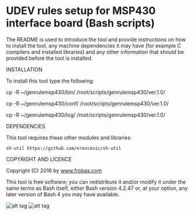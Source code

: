 UDEV rules setup for MSP430 interface board (Bash scripts)
================================================================================

The README is used to introduce the tool and provide instructions on
how to install the tool, any machine dependencies it may have (for
example C compilers and installed libraries) and any other information
that should be provided before the tool is installed.

INSTALLATION

To install this tool type the following:

   cp -R ~/genrulemsp430/bin/   /root/scripts/genrulemsp430/ver.1.0/

   cp -R ~/genrulemsp430/conf/  /root/scripts/genrulemsp430/ver.1.0/

   cp -R ~/genrulemsp430/log/   /root/scripts/genrulemsp430/ver.1.0/


DEPENDENCIES

This tool requires these other modules and libraries:

  	sh-util	https://github.com/vroncevic/sh-util

COPYRIGHT AND LICENCE

Copyright (C) 2016 by www.frobas.com

This tool is free software; you can redistribute it and/or modify
it under the same terms as Bash itself, either Bash version 4.2.47 or,
at your option, any later version of Bash 4 you may have available.

![alt tag](https://raw.githubusercontent.com/vroncevic/genrulemsp430/master/bash_logo_255_113.png)
![alt tag](https://raw.githubusercontent.com/vroncevic/genrulemsp430/master/linux_logo_327_215.jpg)
